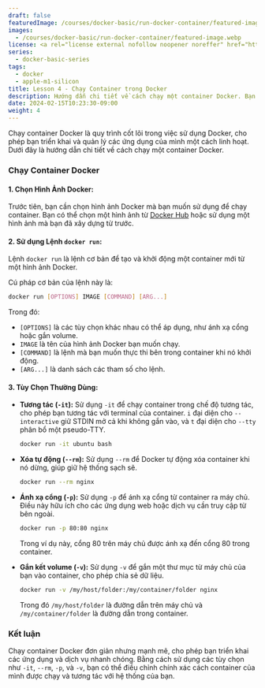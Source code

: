 ```yaml
---
draft: false
featuredImage: /courses/docker-basic/run-docker-container/featured-image.webp
images:
  - /courses/docker-basic/run-docker-container/featured-image.webp
license: <a rel="license external nofollow noopener noreffer" href="https://creativecommons.org/licenses/by-nc/4.0/" target="_blank">CC BY-NC 4.0</a>
series:
  - docker-basic-series
tags:
  - docker
  - apple-m1-silicon
title: Lesson 4 - Chạy Container trong Docker
description: Hướng dẫn chi tiết về cách chạy một container Docker. Bạn sẽ học cách chọn hình ảnh Docker, sử dụng lệnh `docker run`, và các tùy chọn thường dùng như `-it`, `--rm`, `-p`, và `-v`.
date: 2024-02-15T10:23:30-09:00
weight: 4
---
```


Chạy container Docker là quy trình cốt lõi trong việc sử dụng Docker, cho phép bạn triển khai và quản lý các ứng dụng của mình một cách linh hoạt. Dưới đây là hướng dẫn chi tiết về cách chạy một container Docker.

### Chạy Container Docker

#### 1. **Chọn Hình Ảnh Docker:**

Trước tiên, bạn cần chọn hình ảnh Docker mà bạn muốn sử dụng để chạy container. Bạn có thể chọn một hình ảnh từ [Docker Hub](https://hub.docker.com/) hoặc sử dụng một hình ảnh mà bạn đã xây dựng từ trước.

#### 2. **Sử dụng Lệnh `docker run`:**

Lệnh `docker run` là lệnh cơ bản để tạo và khởi động một container mới từ một hình ảnh Docker.

Cú pháp cơ bản của lệnh này là:

```bash
docker run [OPTIONS] IMAGE [COMMAND] [ARG...]
```

Trong đó:
- `[OPTIONS]` là các tùy chọn khác nhau có thể áp dụng, như ánh xạ cổng hoặc gắn volume.
- `IMAGE` là tên của hình ảnh Docker bạn muốn chạy.
- `[COMMAND]` là lệnh mà bạn muốn thực thi bên trong container khi nó khởi động.
- `[ARG...]` là danh sách các tham số cho lệnh.

#### 3. **Tùy Chọn Thường Dùng:**

- **Tương tác (`-it`):** Sử dụng `-it` để chạy container trong chế độ tương tác, cho phép bạn tương tác với terminal của container. `i` đại diện cho `--interactive` giữ STDIN mở cả khi không gắn vào, và `t` đại diện cho `--tty` phân bổ một pseudo-TTY.

  ```bash
  docker run -it ubuntu bash
  ```

- **Xóa tự động (`--rm`):** Sử dụng `--rm` để Docker tự động xóa container khi nó dừng, giúp giữ hệ thống sạch sẽ.

  ```bash
  docker run --rm nginx
  ```

- **Ánh xạ cổng (`-p`):** Sử dụng `-p` để ánh xạ cổng từ container ra máy chủ. Điều này hữu ích cho các ứng dụng web hoặc dịch vụ cần truy cập từ bên ngoài.

  ```bash
  docker run -p 80:80 nginx
  ```

  Trong ví dụ này, cổng 80 trên máy chủ được ánh xạ đến cổng 80 trong container.

- **Gắn kết volume (`-v`):** Sử dụng `-v` để gắn một thư mục từ máy chủ của bạn vào container, cho phép chia sẻ dữ liệu.

  ```bash
  docker run -v /my/host/folder:/my/container/folder nginx
  ```

  Trong đó `/my/host/folder` là đường dẫn trên máy chủ và `/my/container/folder` là đường dẫn trong container.

### Kết luận

Chạy container Docker đơn giản nhưng mạnh mẽ, cho phép bạn triển khai các ứng dụng và dịch vụ nhanh chóng. Bằng cách sử dụng các tùy chọn như `-it`, `--rm`, `-p`, và `-v`, bạn có thể điều chỉnh chính xác cách container của mình được chạy và tương tác với hệ thống của bạn.